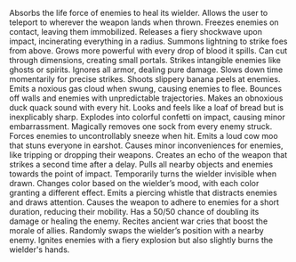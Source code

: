 Absorbs the life force of enemies to heal its wielder.
Allows the user to teleport to wherever the weapon lands when thrown.
Freezes enemies on contact, leaving them immobilized.
Releases a fiery shockwave upon impact, incinerating everything in a radius.
Summons lightning to strike foes from above.
Grows more powerful with every drop of blood it spills.
Can cut through dimensions, creating small portals.
Strikes intangible enemies like ghosts or spirits.
Ignores all armor, dealing pure damage.
Slows down time momentarily for precise strikes.
Shoots slippery banana peels at enemies.
Emits a noxious gas cloud when swung, causing enemies to flee.
Bounces off walls and enemies with unpredictable trajectories.
Makes an obnoxious duck quack sound with every hit.
Looks and feels like a loaf of bread but is inexplicably sharp.
Explodes into colorful confetti on impact, causing minor embarrassment.
Magically removes one sock from every enemy struck.
Forces enemies to uncontrollably sneeze when hit.
Emits a loud cow moo that stuns everyone in earshot.
Causes minor inconveniences for enemies, like tripping or dropping their weapons.
Creates an echo of the weapon that strikes a second time after a delay.
Pulls all nearby objects and enemies towards the point of impact.
Temporarily turns the wielder invisible when drawn.
Changes color based on the wielder’s mood, with each color granting a different effect.
Emits a piercing whistle that distracts enemies and draws attention.
Causes the weapon to adhere to enemies for a short duration, reducing their mobility.
Has a 50/50 chance of doubling its damage or healing the enemy.
Recites ancient war cries that boost the morale of allies.
Randomly swaps the wielder’s position with a nearby enemy.
Ignites enemies with a fiery explosion but also slightly burns the wielder's hands.